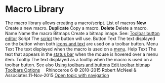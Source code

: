 ---
---


# Macro Library
The macro library allows creating a macro/script.
List of macros
 **New** 
Create a new macro.
 **Duplicate** 
Copy a macro.
 **Delete** 
Delete a macro.
Name
Name the macro
Bitmaps
Create a bitmap image.
See: [Toolbar button editor](toolbar-button-editor.html) 
Script
The [script](rhinoscripting.html) the button will use.
Button Text
The text displayed on the button when both [icons and text](toolbars.html#toolbar-button-appearance) are used on a toolbar button.
Menu Text
The text displayed when the macro is used on a [menu](workspace-editor.html).
Help Text
The text that appears in the [status bar](rhino-window.html#statusbarpanes) when the mouse is hovered over a menu item.
Tooltip
The text displayed as a tooltip when the macro is used on a toolbar button.
See also
 [Using toolbars and buttons](using-toolbars.html) 
 [Edit toolbar bitmap](toolbar-button-editor.html#openbuttoneditor) 
 [Toolbars Options](toolbars-sizes-and-styles.html) 
&#160;
&#160;
Rhinoceros 6 © 2010-2015 Robert McNeel &amp; Associates.11-Nov-2015
 [Open topic with navigation](macro-library.html) 

